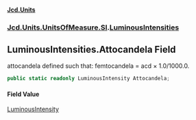 #### [Jcd.Units](index 'index')
### [Jcd.Units.UnitsOfMeasure.SI](Jcd.Units.UnitsOfMeasure.SI 'Jcd.Units.UnitsOfMeasure.SI').[LuminousIntensities](LuminousIntensities 'Jcd.Units.UnitsOfMeasure.SI.LuminousIntensities')

## LuminousIntensities.Attocandela Field

attocandela defined such that: femtocandela = acd × 1.0/1000.0.

```csharp
public static readonly LuminousIntensity Attocandela;
```

#### Field Value
[LuminousIntensity](LuminousIntensity 'Jcd.Units.UnitTypes.LuminousIntensity')